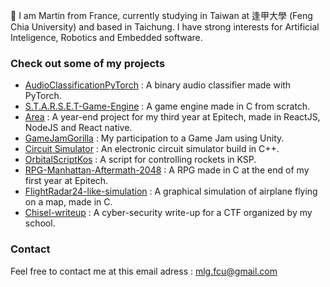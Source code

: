 

👋 I am Martin from France, currently studying in Taiwan at 逢甲大學 (Feng Chia University) and based in Taichung. I have strong interests for Artificial Inteligence, Robotics and Embedded software.

### Check out some of my projects

- [AudioClassificationPyTorch](https://github.com/Fosowl/AudioClassificationPyTorch) : A binary audio classifier made with PyTorch.
- [S.T.A.R.S.E.T-Game-Engine](https://github.com/Fosowl/S.T.A.R.S.E.T-Game-Engine) : A game engine made in C from scratch.
- [Area](https://github.com/Fosowl/AREA) : A year-end project for my third year at Epitech, made in ReactJS, NodeJS and React native.
- [GameJamGorilla](https://github.com/Fosowl/GameJamGorilla) : My participation to a Game Jam using Unity.
- [Circuit Simulator](https://github.com/Fosowl/CircuitSimulator) : An electronic circuit simulator build in C++.
- [OrbitalScriptKos](https://github.com/Fosowl/OrbitalScriptKos) : A script for controlling rockets in KSP.
- [RPG-Manhattan-Aftermath-2048](https://github.com/Fosowl/RPG-Manhattan-Aftermath-2048) : A RPG made in C at the end of my first year at Epitech.
- [FlightRadar24-like-simulation](https://github.com/Fosowl/FlightRadar24-like-simulation) : A graphical simulation of airplane flying on a map, made in C.
- [Chisel-writeup](https://github.com/Fosowl/Chisel-writeup) : A cyber-security write-up for a CTF organized by my school.

### Contact

Feel free to contact me at this email adress : mlg.fcu@gmail.com
